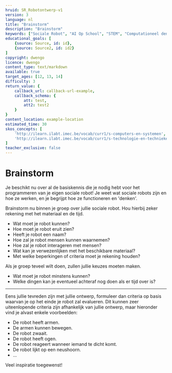 ```yaml
---
hruid: SR_Robotontwerp-v1
version: 3
language: nl
title: "Brainstorm"
description: "Brainstorm"
keywords: ["Sociale Robot", "AI Op School", "STEM", "Computationeel denken", "Grafisch programmeren"]
educational_goals: [
    {source: Source, id: id}, 
    {source: Source2, id: id2}
]
copyright: dwengo
licence: dwengo
content_type: text/markdown
available: true
target_ages: [12, 13, 14]
difficulty: 3
return_value: {
    callback_url: callback-url-example,
    callback_schema: {
        att: test,
        att2: test2
    }
}
content_location: example-location
estimated_time: 30
skos_concepts: [
    'http://ilearn.ilabt.imec.be/vocab/curr1/s-computers-en-systemen', 
    'http://ilearn.ilabt.imec.be/vocab/curr1/s-technologie-en-technieken'
]
teacher_exclusive: false
---
```


# Brainstorm
Je beschikt nu over al de basiskennis die je nodig hebt voor het programmeren van je eigen sociale robot! Je weet wat sociale robots zijn en hoe ze werken, en je begrijpt hoe ze functioneren en 'denken'.

Brainstorm nu binnen je groep over jullie sociale robot. Hou hierbij zeker rekening met het materiaal en de tijd.

* Wat moet je robot kunnen?
* Hoe moet je robot eruit zien?
* Heeft je robot een naam?
* Hoe zal je robot mensen kunnen waarnemen?
* Hoe zal je robot interageren met mensen?
* Wat kan je verwezenlijken met het beschikbare materiaal?
* Met welke beperkingen of criteria moet je rekening houden?

Als je groep teveel wilt doen, zullen jullie keuzes moeten maken.

* Wat moet je robot minstens kunnen?
* Welke dingen kan je eventueel achteraf nog doen als er tijd over is?

---

Eens jullie tevreden zijn met jullie ontwerp, formuleer dan criteria op basis waarvan je op het einde je robot zal evalueren. Dit kunnen zeer uiteenlopende criteria zijn afhankelijk van jullie ontwerp, maar hieronder vind je alvast enkele voorbeelden:

- De robot heeft armen.
- De armen kunnen bewegen.
- De robot zwaait.
- De robot heeft ogen.
- De robot reageert wanneer iemand te dicht komt.
- De robot lijkt op een neushoorn.
- ...

Veel inspiratie toegewenst!


